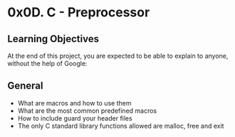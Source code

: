 # 0x0D. C - Preprocessor

## Learning Objectives
At the end of this project, you are expected to be able to explain to anyone, without the help of Google:

## General
* What are macros and how to use them
* What are the most common predefined macros
* How to include guard your header files
* The only C standard library functions allowed are malloc, free and exit
